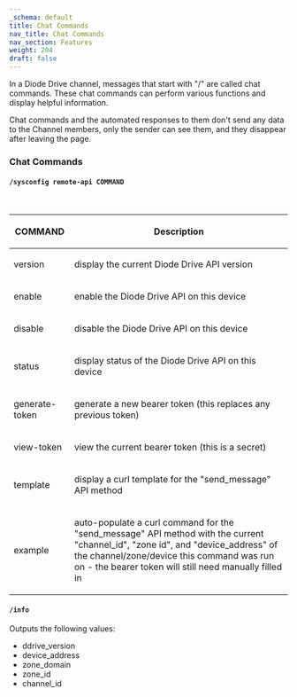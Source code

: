 ```yaml
---
_schema: default
title: Chat Commands
nav_title: Chat Commands
nav_section: Features
weight: 204
draft: false
---
```

In a Diode Drive channel, messages that start with "/" are called chat commands. These chat commands can perform various functions and display helpful information.

Chat commands and the automated responses to them don't send any data to the Channel members, only the sender can see them, and they disappear after leaving the page.

### **Chat Commands**

#### **`/sysconfig remote-api COMMAND`**

&nbsp;

<table><thead><tr><th><p><strong>COMMAND</strong></p></th><th><p><strong>Description</strong></p></th></tr></thead><tbody><tr><td><p>version</p></td><td><p>display the current Diode Drive API version</p></td></tr><tr><td><p>enable</p></td><td><p>enable the Diode Drive API on this device</p></td></tr><tr><td><p>disable</p></td><td><p>disable the Diode Drive API on this device</p></td></tr><tr><td><p>status</p></td><td><p>display status of the Diode Drive API on this device</p></td></tr><tr><td><p>generate-token</p></td><td><p>generate a new bearer token (this replaces any previous token)</p></td></tr><tr><td><p>view-token</p></td><td><p>view the current bearer token (this is a secret)</p></td></tr><tr><td><p>template</p></td><td><p>display a curl template for the "send_message" API method</p></td></tr><tr><td><p>example</p></td><td><p>auto-populate a curl command for the "send_message" API method with the current "channel_id", "zone id", and "device_address" of the channel/zone/device this command was run on - the bearer token will still need manually filled in</p></td></tr></tbody></table>

#### **`/info`**

Outputs the following values:

* ddrive\_version
* device\_address
* zone\_domain
* zone\_id
* channel\_id